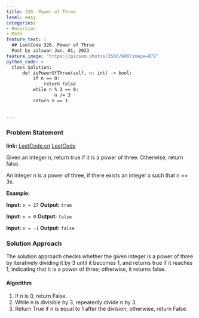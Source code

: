 ```yaml
---
title: 326. Power of Three
level: easy
categories:
- Recursion
- Math
feature_text: |
  ## LeetCode 326. Power of Three
  Post by ailswan Jan. 01, 2023
feature_image: "https://picsum.photos/2560/600?image=872"
python_code: >
  class Solution:
      def isPowerOfThree(self, n: int) -> bool:
          if n == 0:
              return False
          while n % 3 == 0:
                  n /= 3
          return n == 1
        
         
---
```


### Problem Statement
**link:**
[LeetCode.cn](https://leetcode.cn/problems/power-of-three/)
[LeetCode](https://leetcode.com/problems/power-of-three/)

Given an integer n, return true if it is a power of three. Otherwise, return false.

An integer n is a power of three, if there exists an integer x such that n == 3x.

 
**Example:**

**Input:** `n = 27`
**Output:** `true`
 
**Input:** `n = 0`
**Output:** `false`

**Input:** `n = -1`
**Output:** `false`

### Solution Approach

The solution approach checks whether the given integer is a power of three by iteratively dividing it by 3 until it becomes 1, and returns true if it reaches 1, indicating that it is a power of three; otherwise, it returns false.

#### Algorithm
1. If n is 0, return False.
2. While n is divisible by 3, repeatedly divide n by 3.
3. Return True if n is equal to 1 after the division; otherwise, return False.